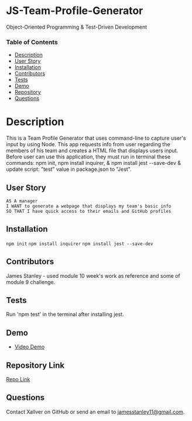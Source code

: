 # JS-Team-Profile-Generator
Object-Oriented Programming & Test-Driven Development

### Table of Contents

* [Description](#Description)
* [User Story](#User-Story)
* [Installation](#Installation)
* [Contributors](#Contributors)
* [Tests](#Tests)
* [Demo](#Demo)
* [Repository](#Repository-Link)
* [Questions](#Questions)

# Description
This is a Team Profile Generator that uses command-line to capture user's input by using Node. This app requests info from user regarding the members of his team and creates a HTML file that displays users input. Before user can use this application, they must run in terminal these commands: npm init, npm install inquirer, & npm install jest --save-dev & update script: "test" value in package.json to "Jest". 

## User Story
```
AS A manager
I WANT to generate a webpage that displays my team's basic info
SO THAT I have quick access to their emails and GitHub profiles

```
## Installation
`
npm init
`
`
npm install inquirer
`
`
npm install jest --save-dev
`


## Contributors
James Stanley - used module 10 week's work as reference and some of module 9 challenge.

## Tests

Run 'npm test' in the terminal after installing jest.

## Demo
* [Video Demo](https://watch.screencastify.com/v/CtB93ZSGJfEFNEdQby0N)

## Repository Link
[Repo Link](https://github.com/Xallver/JS-Team-Profile-Generator)

## Questions

Contact Xallver on GitHub or send an email to jamesstanley11@gmail.com.

